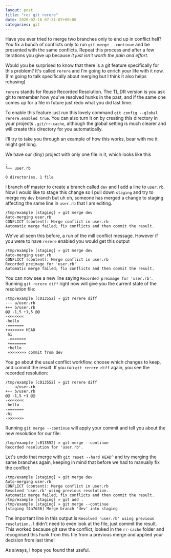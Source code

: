 ```yaml
---
layout: post
title: "re: git rerere"
date: 2020-02-16 07:31:07+00:00
categories: git
---
```


Have you ever tried to merge two branches only to end up in conflict hell? You
fix a bunch of conflicts only to run `git merge --continue` and be presented
with the same conflicts. Repeat this process and after a few iterations you give
up because _it just isn't worth the pain and effort_.

Would you be surprised to know that there is a git feature specifically for this
problem? It's called `rerere` and I'm going to enrich your life with it now.
(I'm going to talk specifically about merging but I think it also helps
rebasing)

`rerere` stands for Reuse Recorded Resolution. The TL;DR version is you ask git
to remember how you've resolved hunks in the past, and if the same one comes up
for a file in future just redo what you did last time.

To enable this feature just run this lovely command `git config --global
rerere.enabled true`. You can also turn it on by creating this directory in your
projects `.git/rr-cache`, although the global setting is much clearer and will
create this directory for you automatically.

I'll try to take you through an example of how this works, bear with me it might
get long.

We have our (tiny) project with only one file in it, which looks like this

```
.
└── user.rb

0 directories, 1 file
```

I branch off master to create a branch called `dev` and I add a line to
`user.rb`. Now I would like to stage this change so I pull down `staging` and
try to merge my `dev` branch but uh oh, someone has merged a change to staging
affecting the same line in `user.rb` that I am editing.

```
/tmp/example [staging] » git merge dev
Auto-merging user.rb
CONFLICT (content): Merge conflict in user.rb
Automatic merge failed; fix conflicts and then commit the result.
```

We've all seen this before, a run of the mill conflict message. However if you
were to have `rerere` enabled you would get this output

```
/tmp/example [staging] » git merge dev
Auto-merging user.rb
CONFLICT (content): Merge conflict in user.rb
Recorded preimage for 'user.rb'
Automatic merge failed; fix conflicts and then commit the result.
```

You can now see a new line saying `Recorded preimage for 'user.rb'`. Running
`git rerere diff` right now will give you the current state of the resolution
file:

```
/tmp/example [c013552] » git rerere diff
--- a/user.rb
+++ b/user.rb
@@ -1,5 +1,5 @@
-<<<<<<<
-hello
-=======
+<<<<<<< HEAD
 hi
 ->>>>>>>
 +=======
 +hello
 +>>>>>>> commit from dev
 ```

You go about the usual conflict workflow, choose which changes to keep, and
commit the result. If you run `git rerere diff` again, you see the recorded
resolution:

```
/tmp/example [c013552] » git rerere diff
--- a/user.rb
+++ b/user.rb
@@ -1,5 +1 @@
-<<<<<<<
 hello
-=======
-hi
->>>>>>>
```

Running `git merge --continue` will apply your commit and tell you about the new
resolution for our file:

```
/tmp/example [c013552] » git merge --continue
Recorded resolution for 'user.rb'.
```

Let's undo that merge with `git reset --hard HEAD^` and try merging the same
branches again, keeping in mind that before we had to manually fix the conflict:

```
/tmp/example [staging] » git merge dev
Auto-merging user.rb
CONFLICT (content): Merge conflict in user.rb
Resolved 'user.rb' using previous resolution.
Automatic merge failed; fix conflicts and then commit the result.
/tmp/example [staging] » git add .
/tmp/example [staging] » git merge --continue
[staging f4a7d36] Merge branch 'dev' into staging
```
The important line in this output is `Resolved 'user.rb' using previous
resolution.`. I didn't need to even look at the file, just commit the result.
This worked because git saw the conflict, looked in the `rr-cache` folder and
recognised this hunk from this file from a previous merge and applied your
decision from last time!

As always, I hope you found that useful.
